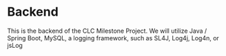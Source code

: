 # Backend
This is the backend of the CLC Milestone Project. We will utilize Java / Spring Boot, MySQL, a logging framework, such as SL4J, Log4j, Log4n, or jsLog
